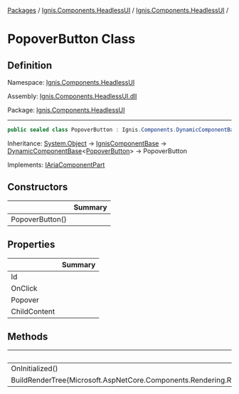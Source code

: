 [Packages](../../README.md) / [Ignis.Components.HeadlessUI](../README.md) / [Ignis.Components.HeadlessUI](README.md) /

# PopoverButton Class

## Definition

Namespace: [Ignis.Components.HeadlessUI](README.md)

Assembly: [Ignis.Components.HeadlessUI.dll](../README.md)

Package: [Ignis.Components.HeadlessUI](https://www.nuget.org/packages/Ignis.Components.HeadlessUI)

---

```csharp
public sealed class PopoverButton : Ignis.Components.DynamicComponentBase<Ignis.Components.HeadlessUI.PopoverButton>, Ignis.Components.HeadlessUI.Aria.IAriaComponentPart
```

Inheritance: [System.Object](https://learn.microsoft.com/en-us/dotnet/api/System.Object) → [IgnisComponentBase](../../Ignis.Components/Ignis.Components/Ignis.Components.IgnisComponentBase.md) → [DynamicComponentBase](../../Ignis.Components/Ignis.Components/Ignis.Components.DynamicComponentBase_1.md)&lt;[PopoverButton](Ignis.Components.HeadlessUI.PopoverButton.md)&gt; → PopoverButton

Implements: [IAriaComponentPart](../Ignis.Components.HeadlessUI.Aria/Ignis.Components.HeadlessUI.Aria.IAriaComponentPart.md)

## Constructors

|                 | Summary |
| --------------- | ------- |
| PopoverButton() |         |

## Properties

|              | Summary |
| ------------ | ------- |
| Id           |         |
| OnClick      |         |
| Popover      |         |
| ChildContent |         |

## Methods

|                                                                              | Summary |
| ---------------------------------------------------------------------------- | ------- |
| OnInitialized()                                                              |         |
| BuildRenderTree(Microsoft.AspNetCore.Components.Rendering.RenderTreeBuilder) |         |

